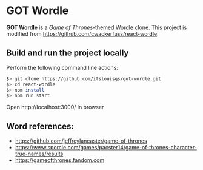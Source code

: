 # GOT Wordle

**GOT Wordle** is a *Game of Thrones*-themed [Wordle](https://www.nytimes.com/games/wordle/index.html) clone. This project is modified from https://github.com/cwackerfuss/react-wordle.

## Build and run the project locally

Perform the following command line actions:

```bash
$> git clone https://github.com/itslouisgs/got-wordle.git
$> cd react-wordle
$> npm install
$> npm run start
```

Open http://localhost:3000/ in browser

## Word references:

- https://github.com/jeffreylancaster/game-of-thrones
- https://www.sporcle.com/games/pacster14/game-of-thrones-character-true-names/results
- https://gameofthrones.fandom.com
